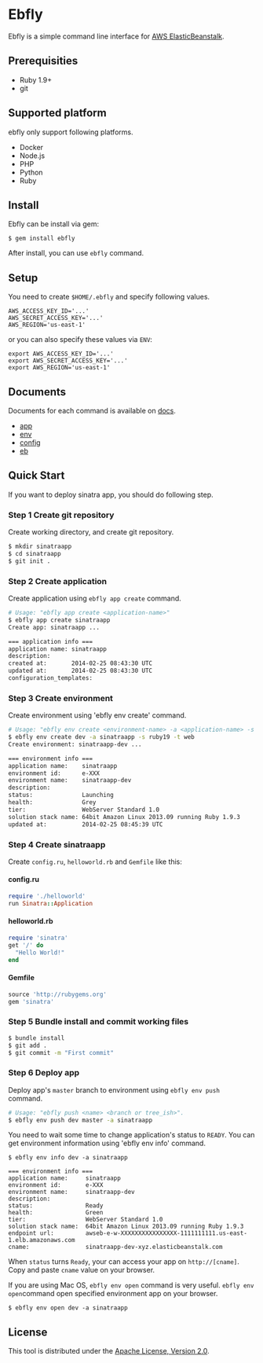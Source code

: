 # Ebfly

Ebfly is a simple command line interface for [AWS ElasticBeanstalk](http://aws.amazon.com/en/elasticbeanstalk/).

## Prerequisities

- Ruby 1.9+
- git

## Supported platform

ebfly only support following platforms.

- Docker
- Node.js
- PHP
- Python
- Ruby

## Install

Ebfly can be install via gem:

```
$ gem install ebfly
```

After install, you can use `ebfly` command.

## Setup

You need to create `$HOME/.ebfly` and specify following values.

```
AWS_ACCESS_KEY_ID='...'
AWS_SECRET_ACCESS_KEY='...'
AWS_REGION='us-east-1'
```

or you can also specify these values via `ENV`:

```
export AWS_ACCESS_KEY_ID='...'
export AWS_SECRET_ACCESS_KEY='...'
export AWS_REGION='us-east-1'
```

## Documents

Documents for each command is available on [docs](./docs).

- [app](./docs/app.md)
- [env](./docs/env.md)
- [config](./docs/config.md)
- [eb](./docs/eb.md)

## Quick Start

If you want to deploy sinatra app, you should do following step.

### Step 1 Create git repository

Create working directory, and create git repository.

```sh
$ mkdir sinatraapp
$ cd sinatraapp
$ git init .
```

### Step 2 Create application

Create application using `ebfly app create` command.

```sh
# Usage: "ebfly app create <application-name>"
$ ebfly app create sinatraapp
Create app: sinatraapp ...

=== application info ===
application name: sinatraapp
description:
created at:       2014-02-25 08:43:30 UTC
updated at:       2014-02-25 08:43:30 UTC
configuration_templates:
```

### Step 3 Create environment

Create environment using 'ebfly env create' command.

```sh
# Usage: "ebfly env create <environment-name> -a <application-name> -s <solution_stack_name> -t <tier-type>
$ ebfly env create dev -a sinatraapp -s ruby19 -t web
Create environment: sinatraapp-dev ...

=== environment info ===
application name:    sinatraapp
environment id:      e-XXX
environment name:    sinatraapp-dev
description:
status:              Launching
health:              Grey
tier:                WebServer Standard 1.0
solution stack name: 64bit Amazon Linux 2013.09 running Ruby 1.9.3
updated at:          2014-02-25 08:45:39 UTC
```

### Step 4 Create sinatraapp

Create `config.ru`, `helloworld.rb` and `Gemfile` like this:

#### config.ru

```rb
require './helloworld'
run Sinatra::Application
```

#### helloworld.rb

```rb
require 'sinatra'
get '/' do
  "Hello World!"
end
```

#### Gemfile

```rb
source 'http://rubygems.org'
gem 'sinatra'
```

### Step 5 Bundle install and commit working files

```sh
$ bundle install
$ git add .
$ git commit -m "First commit"
```

### Step 6 Deploy app

Deploy app's `master` branch to environment using `ebfly env push` command.

```sh
# Usage: "ebfly push <name> <branch or tree_ish>".
$ ebfly env push dev master -a sinatraapp
```

You need to wait some time to change application's status to `READY`.
You can get environment information using 'ebfly env info' command.

```
$ ebfly env info dev -a sinatraapp

=== environment info ===
application name:     sinatraapp
environment id:       e-XXX
environment name:     sinatraapp-dev
description:
status:               Ready
health:               Green
tier:                 WebServer Standard 1.0
solution stack name:  64bit Amazon Linux 2013.09 running Ruby 1.9.3
endpoint url:         awseb-e-w-XXXXXXXXXXXXXXXX-1111111111.us-east-1.elb.amazonaws.com
cname:                sinatraapp-dev-xyz.elasticbeanstalk.com
```

When `status` turns `Ready`, your can access your app on `http://[cname]`.
Copy and paste `cname` value on your browser.

If you are using Mac OS, `ebfly env open` command is very useful.
`ebfly env open`command open specified environment app on your browser.

```
$ ebfly env open dev -a sinatraapp
```

## License

This tool is distributed under the
[Apache License, Version 2.0](http://www.apache.org/licenses/LICENSE-2.0).
